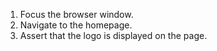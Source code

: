 1. Focus the browser window.
2. Navigate to the homepage.
3. Assert that the logo is displayed on the page.